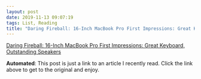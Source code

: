 ```yaml
---
layout: post
date: 2019-11-13 09:07:19
tags: List, Reading
title: "Daring Fireball: 16-Inch MacBook Pro First Impressions: Great Keyboard, Outstanding Speakers"
---
```


[Daring Fireball: 16-Inch MacBook Pro First Impressions: Great Keyboard, Outstanding Speakers](https://daringfireball.net/2019/11/16-inch_macbook_pro_first_impressions)

**Automated**: This post is just a link to an article I recently read. Click the link above to get to the original and enjoy.